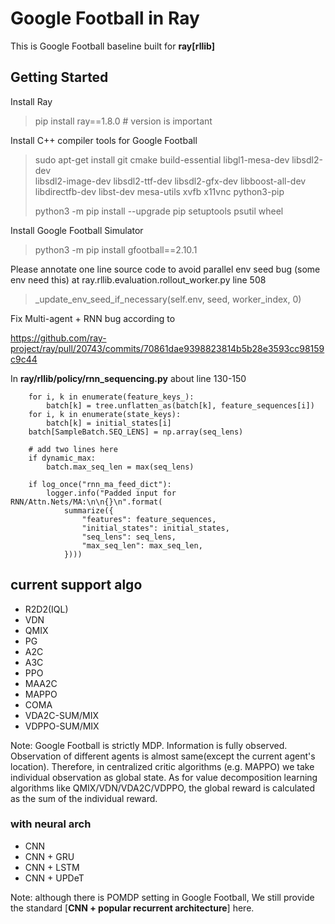 # Google Football in Ray

This is Google Football baseline built for **ray[rllib]**

## Getting Started

Install Ray
> pip install ray==1.8.0 # version is important

Install C++ compiler tools for Google Football
> sudo apt-get install git cmake build-essential libgl1-mesa-dev libsdl2-dev \
libsdl2-image-dev libsdl2-ttf-dev libsdl2-gfx-dev libboost-all-dev \
libdirectfb-dev libst-dev mesa-utils xvfb x11vnc python3-pip
>
> python3 -m pip install --upgrade pip setuptools psutil wheel
>

Install Google Football Simulator
> python3 -m pip install gfootball==2.10.1

Please annotate one line source code to avoid parallel env seed bug (some env need this)
at ray.rllib.evaluation.rollout_worker.py line 508

> _update_env_seed_if_necessary(self.env, seed, worker_index, 0)

Fix Multi-agent + RNN bug according to

https://github.com/ray-project/ray/pull/20743/commits/70861dae9398823814b5b28e3593cc98159c9c44

In **ray/rllib/policy/rnn_sequencing.py** about line 130-150

        for i, k in enumerate(feature_keys_):
            batch[k] = tree.unflatten_as(batch[k], feature_sequences[i])
        for i, k in enumerate(state_keys):
            batch[k] = initial_states[i]
        batch[SampleBatch.SEQ_LENS] = np.array(seq_lens)

        # add two lines here
        if dynamic_max:
            batch.max_seq_len = max(seq_lens)

        if log_once("rnn_ma_feed_dict"):
            logger.info("Padded input for RNN/Attn.Nets/MA:\n\n{}\n".format(
                summarize({
                    "features": feature_sequences,
                    "initial_states": initial_states,
                    "seq_lens": seq_lens,
                    "max_seq_len": max_seq_len,
                })))

## current support algo

- R2D2(IQL)
- VDN
- QMIX
- PG
- A2C
- A3C
- PPO
- MAA2C
- MAPPO
- COMA  
- VDA2C-SUM/MIX
- VDPPO-SUM/MIX

Note: Google Football is strictly MDP. Information is fully observed. 
Observation of different agents is almost same(except the current agent's location). 
Therefore, in centralized critic algorithms (e.g. MAPPO) we take individual observation as global state.
As for value decomposition learning algorithms like QMIX/VDN/VDA2C/VDPPO, the global reward is calculated
as the sum of the individual reward.

### with neural arch

- CNN
- CNN + GRU
- CNN + LSTM
- CNN + UPDeT

Note: although there is POMDP setting in Google Football, 
We still provide the standard [**CNN + popular recurrent architecture**] here.



